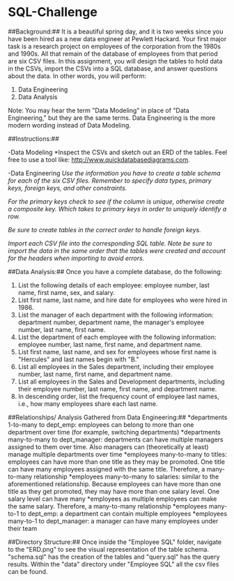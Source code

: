 # SQL-Challenge

##Background:##
It is a beautiful spring day, and it is two weeks since you have been hired as a new data engineer at Pewlett Hackard. Your first major task is a research project on employees of the corporation from the 1980s and 1990s. All that remain of the database of employees from that period are six CSV files.
In this assignment, you will design the tables to hold data in the CSVs, import the CSVs into a SQL database, and answer questions about the data. In other words, you will perform:

1. Data Engineering
2. Data Analysis

Note: You may hear the term "Data Modeling" in place of "Data Engineering," but they are the same terms. Data Engineering is the more modern wording instead of Data Modeling.

##Instructions:##

-Data Modeling
*Inspect the CSVs and sketch out an ERD of the tables. Feel free to use a tool like: http://www.quickdatabasediagrams.com.

-Data Engineering
*Use the information you have to create a table schema for each of the six CSV files. Remember to specify data types, primary keys, foreign keys, and other constraints.*

*For the primary keys check to see if the column is unique, otherwise create a composite key. Which takes 	to primary keys in order to uniquely identify a row.*
	
*Be sure to create tables in the correct order to handle foreign keys.*

*Import each CSV file into the corresponding SQL table. Note be sure to import the data in the same order that the tables were created and account for the headers when importing to avoid errors.*

##Data Analysis:##
Once you have a complete database, do the following:

1. List the following details of each employee: employee number, last name, first name, sex, and salary.
2. List first name, last name, and hire date for employees who were hired in 1986.
3. List the manager of each department with the following information: department number, department name, the manager's employee number, last name, first name.
4. List the department of each employee with the following information: employee number, last name, first name, and department name.
5. List first name, last name, and sex for employees whose first name is "Hercules" and last names begin with "B."
6. List all employees in the Sales department, including their employee number, last name, first name, and department name.
7. List all employees in the Sales and Development departments, including their employee number, last name, first name, and department name.
8. In descending order, list the frequency count of employee last names, i.e., how many employees share each last name. 

##Relationships/ Analysis Gathered from Data Engineering:##
*departments 1-to-many to dept_emp: employees can belong to more than one department over time (for example, switching departments)
*departments many-to-many to dept_manager: departments can have multiple managers assigned to them over time. Also managers can (theoretically at least) manage multiple departments over time
*employees many-to-many to titles: employees can have more than one title as they may be promoted. One title can have many employees assigned with the same title. Therefore, a many-to-many relationship
*employees many-to-many to salaries: similar to the aforementioned relationship. Because employees can have more than one title as they get promoted, they may have more than one salary level. One salary level can have many *employees as multiple employees can make the same salary. Therefore, a many-to-many relationship
*employees many-to-1 to dept_emp: a department can contain multiple employees
*employees many-to-1 to dept_manager: a manager can have many employees under their team

##Directory Structure:##
Once inside the "Employee SQL" folder, navigate to the "ERD.png" to see the visual representation of the table schema.  "schema.sql" has the creation of the tables and "query.sql" has the query results.  Within the "data" directory under "Employee SQL" all the csv files can be found.
